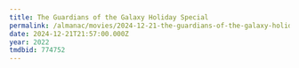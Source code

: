 ```yaml
---
title: The Guardians of the Galaxy Holiday Special
permalink: /almanac/movies/2024-12-21-the-guardians-of-the-galaxy-holiday-special/index.html
date: 2024-12-21T21:57:00.000Z
year: 2022
tmdbid: 774752
---
```


